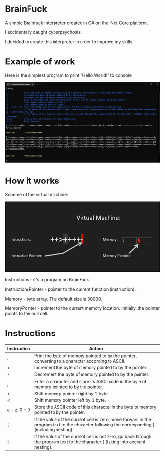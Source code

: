 # BrainFuck
A simple Brainfuck interpreter created in C# on the .Net Core platform.

I accidentally caught cyberpsychosis.

I decided to create this interpreter in order to improve my skills.

# Example of work

Here is the simplest program to print "Hello World!" to console

![](https://github.com/Vertiigor/BrainFuck/blob/master/BrainFuck/Pics/Example.png)

# How it works

Scheme of the virtual machine:

![](https://github.com/Vertiigor/BrainFuck/blob/master/BrainFuck/Pics/VirtualMachineScheme.png)

Instructions - it's a program on BrainFuck.

InstructionsPointer - pointer to the current function (instruction).

Memory - byte array. The default size is 30000.

MemoryPointer - pointer to the current memory location. Initially, the pointer points to the null cell.

# Instructions

| Instruction   | Action        |
| ------------- | ------------- |
| .             | Print the byte of memory pointed to by the pointer, converting to a character according to ASCII.  |
| +             | Increment the byte of memory pointed to by the pointer.  |
| -             | Decrement the byte of memory pointed to by the pointer.  |
| ,             | Enter a character and store its ASCII code in the byte of memory pointed to by the pointer.  |
| >             | Shift memory pointer right by 1 byte.  |
| <             | Shift memory pointer left by 1 byte.  |
| a - z, 0 - 9  | Store the ASCII code of this character in the byte of memory pointed to by the pointer.  |
| [             | If the value of the current cell is zero, move forward in the program text to the character following the corresponding ] (including nesting).  |
| ]             | if the value of the current cell is not zero, go back through the program text to the character [ (taking into account nesting).  |
